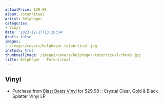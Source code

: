 ```yaml
---
actualPrice: $29.98
album: Totenritual
artist: Belphegor
categories:
- Vinyl
date: '2023-12-17T13:28:54'
draft: false
images:
- /images/covers/belphegor-totenritual.jpg
inStock: true
thumbnailImage: /images/covers/belphegor-totenritual-thumb.jpg
title: Belphegor - Totenritual
---
```


## Vinyl
* Purchase from [Blast Beats Vinyl](https://blastbeatsvinyl.com/products/belphegor-totenritual-crystal-clear-gold-black-splatter-vinyl-lp) for $29.98 :: Crystal Clear, Gold & Black Splatter VInyl LP
